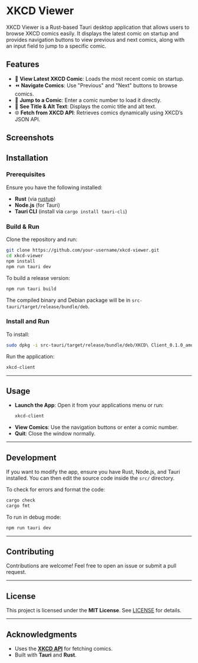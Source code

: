 # XKCD Viewer

XKCD Viewer is a Rust-based Tauri desktop application that allows users to browse XKCD comics easily. It displays the latest comic on startup and provides navigation buttons to view previous and next comics, along with an input field to jump to a specific comic.

## Features

- 🎨 **View Latest XKCD Comic**: Loads the most recent comic on startup.
- ⏪ **Navigate Comics**: Use "Previous" and "Next" buttons to browse comics.
- 🔢 **Jump to a Comic**: Enter a comic number to load it directly.
- 🐝 **See Title & Alt Text**: Displays the comic title and alt text.
- 🌐 **Fetch from XKCD API**: Retrieves comics dynamically using XKCD’s JSON API.

## Screenshots

<!-- Add screenshots here -->

## Installation

### Prerequisites

Ensure you have the following installed:

- **Rust** (via [rustup](https://rustup.rs/))
- **Node.js** (for Tauri)
- **Tauri CLI** (install via `cargo install tauri-cli`)

### Build & Run

Clone the repository and run:

```sh
git clone https://github.com/your-username/xkcd-viewer.git
cd xkcd-viewer
npm install
npm run tauri dev
```

To build a release version:

```sh
npm run tauri build
```

The compiled binary and Debian package will be in `src-tauri/target/release/bundle/deb`.

### Install and Run

To install:

```sh
sudo dpkg -i src-tauri/target/release/bundle/deb/XKCD\ Client_0.1.0_amd64.deb
```

Run the application:

```sh
xkcd-client
```

---

## Usage

- **Launch the App**: Open it from your applications menu or run:
  ```sh
  xkcd-client
  ```
- **View Comics**: Use the navigation buttons or enter a comic number.
- **Quit**: Close the window normally.

---

## Development

If you want to modify the app, ensure you have Rust, Node.js, and Tauri installed. You can then edit the source code inside the `src/` directory.

To check for errors and format the code:

```sh
cargo check
cargo fmt
```

To run in debug mode:

```sh
npm run tauri dev
```

---

## Contributing

Contributions are welcome! Feel free to open an issue or submit a pull request.

---

## License

This project is licensed under the **MIT License**. See [LICENSE](LICENSE) for details.

---

## Acknowledgments

- Uses the [**XKCD API**](https://xkcd.com/json.html) for fetching comics.
- Built with **Tauri** and **Rust**.